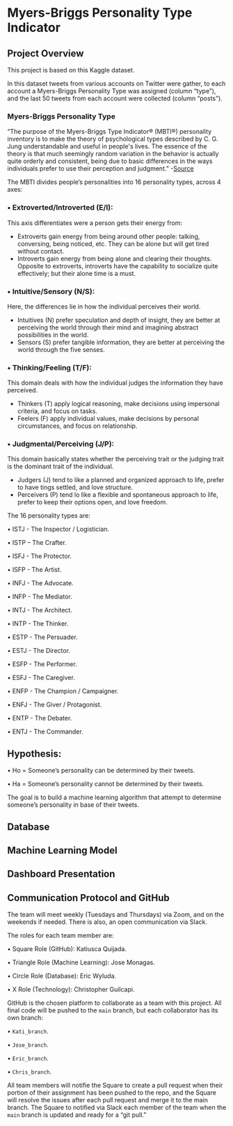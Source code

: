 # Myers-Briggs Personality Type Indicator

## Project Overview

This project is based on this Kaggle dataset.

In this dataset tweets from various accounts on Twitter were gather, to each account a Myers-Briggs Personality Type was assigned (column “type”), and the last 50 tweets from each account were collected (column “posts”).

### Myers-Briggs Personality Type

“The purpose of the Myers-Briggs Type Indicator® (MBTI®) personality inventory is to make the theory of psychological types described by C. G. Jung understandable and useful in people's lives. The essence of the theory is that much seemingly random variation in the behavior is actually quite orderly and consistent, being due to basic differences in the ways individuals prefer to use their perception and judgment.” -[Source](https://www.myersbriggs.org/my-mbti-personality-type/mbti-basics/)

The MBTI divides people’s personalities into 16 personality types, across 4 axes:

### •	Extroverted/Introverted (E/I):
This axis differentiates were a person gets their energy from:
-	Extroverts gain energy from being around other people: talking, conversing, being noticed, etc. They can be alone but will get tired without contact.
-	Introverts gain energy from being alone and clearing their thoughts. Opposite to extroverts, introverts have the capability to socialize quite effectively; but their alone time is a must.

### •	Intuitive/Sensory (N/S):
Here, the differences lie in how the individual perceives their world. 
-	Intuitives (N) prefer speculation and depth of insight, they are better at perceiving the world through their mind and imagining abstract possibilities in the world.
-	Sensors (S) prefer tangible information, they are better at perceiving the world through the five senses.

### •	Thinking/Feeling (T/F):
This domain deals with how the individual judges the information they have perceived.
-	Thinkers (T) apply logical reasoning, make decisions using impersonal criteria, and focus on tasks.
-	Feelers (F) apply individual values, make decisions by personal circumstances, and focus on relationship.

### •	Judgmental/Perceiving (J/P):
This domain basically states whether the perceiving trait or the judging trait is the dominant trait of the individual.
-	Judgers (J) tend to like a planned and organized approach to life, prefer to have tings settled, and love structure.
-	Perceivers (P) tend lo like a flexible and spontaneous approach to life, prefer to keep their options open, and love freedom.

The 16 personality types are:

•	ISTJ - The Inspector / Logistician.

•	ISTP – The Crafter.

•	ISFJ - The Protector.

•	ISFP - The Artist.

•	INFJ - The Advocate.

•	INFP - The Mediator.

•	INTJ - The Architect.

•	INTP - The Thinker.

•	ESTP - The Persuader.

•	ESTJ - The Director.

•	ESFP - The Performer.

•	ESFJ - The Caregiver.

•	ENFP - The Champion / Campaigner.

•	ENFJ - The Giver / Protagonist.

•	ENTP - The Debater.

•	ENTJ - The Commander.

## Hypothesis:

•	Ho = Someone’s personality can be determined by their tweets.

•	Ha = Someone’s personality cannot be determined by their tweets.

The goal is to build a machine learning algorithm that attempt to determine someone’s personality in base of their tweets.
 
## Database


## Machine Learning Model


## Dashboard Presentation


## Communication Protocol and GitHub

The team will meet weekly (Tuesdays and Thursdays) via Zoom, and on the weekends if needed. There is also, an open communication via Slack.

The roles for each team member are:


•	Square Role (GitHub): Katiusca Quijada.

•	Triangle Role (Machine Learning): Jose Monagas.

•	Circle Role (Database): Eric Wyluda.

•	X Role (Technology): Christopher Guilcapi.


GitHub is the chosen platform to collaborate as a team with this project. All final code will be pushed to the `main` branch, but each collaborator has its own branch:


•	`Kati_branch`.

•	`Jose_branch`.

•	`Eric_branch`.

•	`Chris_branch`.

All team members will notifie the Square to create a pull request when their portion of their assignment has been pushed to the repo, and the Square will resolve the issues after each pull request and merge it to the main branch. The Square to notified via Slack each member of the team when the `main` branch is updated and ready for a “git pull.”


